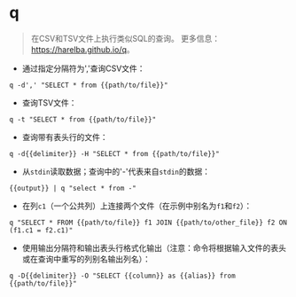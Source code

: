 # q

> 在CSV和TSV文件上执行类似SQL的查询。
> 更多信息：<https://harelba.github.io/q>。

- 通过指定分隔符为','查询CSV文件：

`q -d',' "SELECT * from {{path/to/file}}"`

- 查询TSV文件：

`q -t "SELECT * from {{path/to/file}}"`

- 查询带有表头行的文件：

`q -d{{delimiter}} -H "SELECT * from {{path/to/file}}"`

- 从`stdin`读取数据；查询中的'-'代表来自`stdin`的数据：

`{{output}} | q "select * from -"`

- 在列`c1`（一个公共列）上连接两个文件（在示例中别名为`f1`和`f2`）：

`q "SELECT * FROM {{path/to/file}} f1 JOIN {{path/to/other_file}} f2 ON (f1.c1 = f2.c1)"`

- 使用输出分隔符和输出表头行格式化输出（注意：命令将根据输入文件的表头或在查询中重写的列别名输出列名）：

`q -D{{delimiter}} -O "SELECT {{column}} as {{alias}} from {{path/to/file}}"`